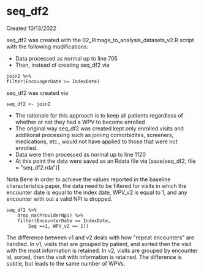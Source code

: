 # seq_df2

Created 10/13/2022

seq_df2 was created with the 02_Rimage_to_analysis_datasets_v2.R script with the following modifications:
- Data processed as normal up to line 705
- Then, instead of creating seq_df2 via
```{r} [
join2 %>% 
filter(EncoungerDate >= IndexDate)
```
seq_df2 was created via
```{r} 
seq_df2 <- join2
```

- The rationale for this approach is to keep all patients regardless of whether or not they had a WPV to become enrolled
- The original way seq_df2 was created kept only enrolled visits and additional processing such as joining comorbidites, screeners, medications, etc., would not have applied to those that were not enrolled. 
- Data were then processed as normal up to line 1120
- At this point the data were saved as an Rdata file via [save(seq_df2, file = "seq_df2.rda")]

Nota Bene
In order to achieve the values reported in the baseline characteristics paper, the data need to be filtered for visits in which the encounter date is equal to the index date, WPV_v2 is equal to 1, and any encounter with out a valid NPI is dropped.
```{r}
seq_df2 %>% 
	drop_na(ProviderNpi) %>% 
	filter(EncounterDate == IndexDate, 
		Seq ==1, WPV_v2 == 1))
```
The difference between v1 and v2 deals with how "repeat encounters" are handled. In v1, visits that are grouped by patient, and sorted then the visit with the most information is retained. In v2, visits are grouped by encounter id, sorted, then the visit with information is retained. The difference is subtle, but leads to the same number of WPVs.
